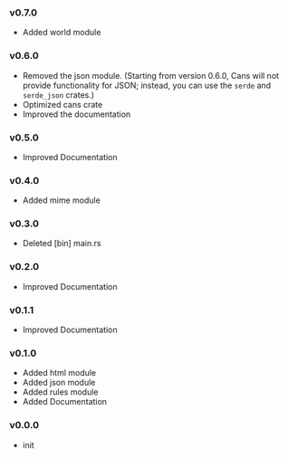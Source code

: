 ### v0.7.0

- Added world module

### v0.6.0

- Removed the json module. (Starting from version 0.6.0, Cans will not provide functionality for JSON; instead, you can use the `serde` and `serde_json` crates.)
- Optimized cans crate
- Improved the documentation

### v0.5.0

- Improved Documentation

### v0.4.0

- Added mime module

### v0.3.0

- Deleted [bin] main.rs

### v0.2.0

- Improved Documentation

### v0.1.1

- Improved Documentation

### v0.1.0

- Added html module
- Added json module
- Added rules module
- Added Documentation

### v0.0.0

- init
